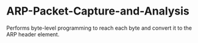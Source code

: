 # ARP-Packet-Capture-and-Analysis
Performs byte-level programming to reach each byte and convert it to the ARP header element.

